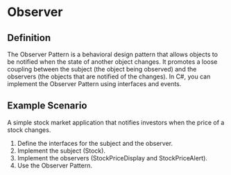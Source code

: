 # Observer

## Definition

The Observer Pattern is a behavioral design pattern that allows objects to be notified when the state of another object changes. It promotes a loose coupling between the subject (the object being observed) and the observers (the objects that are notified of the changes). In C#, you can implement the Observer Pattern using interfaces and events.

## Example Scenario

A simple stock market application that notifies investors when the price of a stock changes.

1. Define the interfaces for the subject and the observer.
2. Implement the subject (Stock).
3. Implement the observers (StockPriceDisplay and StockPriceAlert).
4. Use the Observer Pattern.